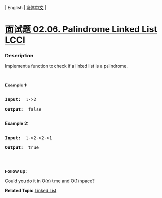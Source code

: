 | English | [简体中文](README.md) |

# [面试题 02.06. Palindrome Linked List LCCI](https://leetcode-cn.com/problems/palindrome-linked-list-lcci)
 ### Description
<p>Implement a function to check if a linked list is a palindrome.</p>

<p>&nbsp;</p>

<p><strong>Example 1: </strong></p>

<pre>
<strong>Input:  </strong>1-&gt;2
<strong>Output: </strong> false 
</pre>

<p><strong>Example 2: </strong></p>

<pre>
<strong>Input:  </strong>1-&gt;2-&gt;2-&gt;1
<strong>Output: </strong> true 
</pre>

<p>&nbsp;</p>

<p><b>Follow up:</b><br />
Could you do it in O(n) time and O(1) space?</p>

**Related Topic**  [Linked List](https://leetcode-cn.com/tag/linked-list) 